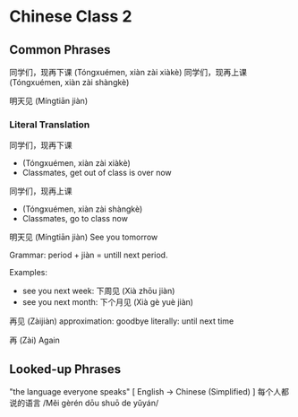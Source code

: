 # Chinese Class 2

## Common Phrases
同学们，现再下课
(Tóngxuémen, xiàn zài xiàkè)
同学们，现再上课
(Tóngxuémen, xiàn zài shàngkè)

明天见
(Míngtiān jiàn)

### Literal Translation

同学们，现再下课
- (Tóngxuémen, xiàn zài xiàkè)
- Classmates, get out of class is over now

同学们，现再上课
- (Tóngxuémen, xiàn zài shàngkè)
- Classmates, go to class now

明天见
(Míngtiān jiàn)
See you tomorrow

Grammar: period + jiàn = untill next period.

Examples:

- see you next week: 下周见 (Xià zhōu jiàn)
- see you next month: 下个月见 (Xià gè yuè jiàn)

再见
(Zàijiàn)
approximation: goodbye
literally: until next time

再
(Zài)
Again



## Looked-up Phrases
"the language everyone speaks"
[ English -> Chinese (Simplified) ]
每个人都说的语言
/Měi gèrén dōu shuō de yǔyán/
